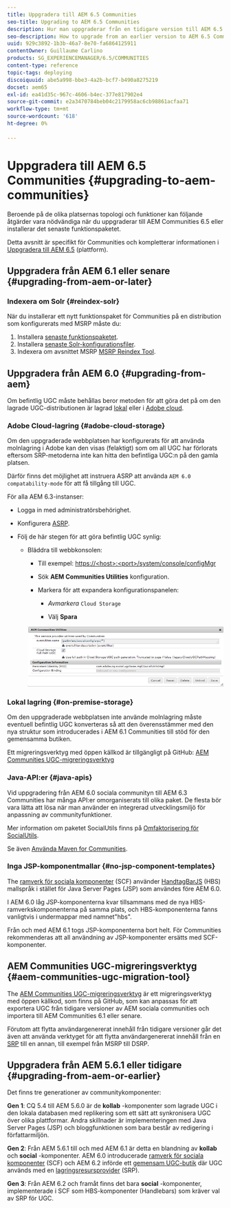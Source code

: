 ```yaml
---
title: Uppgradera till AEM 6.5 Communities
seo-title: Upgrading to AEM 6.5 Communities
description: Hur man uppgraderar från en tidigare version till AEM 6.5 Communities
seo-description: How to upgrade from an earlier version to AEM 6.5 Communities
uuid: 929c3892-1b3b-46a7-8e70-fa6864125911
contentOwner: Guillaume Carlino
products: SG_EXPERIENCEMANAGER/6.5/COMMUNITIES
content-type: reference
topic-tags: deploying
discoiquuid: abe5a998-bbe3-4a2b-bcf7-b490a8275219
docset: aem65
exl-id: ea41d35c-967c-4606-b4ec-377e817902e4
source-git-commit: e2a3470784beb04c2179958ac6cb98861acfaa71
workflow-type: tm+mt
source-wordcount: '618'
ht-degree: 0%

---
```


# Uppgradera till AEM 6.5 Communities {#upgrading-to-aem-communities}

Beroende på de olika platsernas topologi och funktioner kan följande åtgärder vara nödvändiga när du uppgraderar till AEM Communities 6.5 eller installerar det senaste funktionspaketet.

Detta avsnitt är specifikt för Communities och kompletterar informationen i [Uppgradera till AEM 6.5](/help/sites-deploying/upgrade.md) (plattform).

## Uppgradera från AEM 6.1 eller senare {#upgrading-from-aem-or-later}

### Indexera om Solr {#reindex-solr}

När du installerar ett nytt funktionspaket för Communities på en distribution som konfigurerats med MSRP måste du:

1. Installera [senaste funktionspaketet](/help/communities/deploy-communities.md#latestfeaturepack).
1. Installera [senaste Solr-konfigurationsfiler](/help/communities/msrp.md#upgrading).
1. Indexera om avsnittet MSRP [MSRP Reindex Tool](/help/communities/msrp.md#msrp-reindex-tool).

## Uppgradera från AEM 6.0 {#upgrading-from-aem}

Om befintlig UGC måste behållas beror metoden för att göra det på om den lagrade UGC-distributionen är lagrad [lokal](#on-premise-storage) eller i [Adobe cloud](#adobe-cloud-storage).

### Adobe Cloud-lagring {#adobe-cloud-storage}

Om den uppgraderade webbplatsen har konfigurerats för att använda molnlagring i Adobe kan den visas (felaktigt) som om all UGC har förlorats eftersom SRP-metoderna inte kan hitta den befintliga UGC:n på den gamla platsen.

Därför finns det möjlighet att instruera ASRP att använda `AEM 6.0 compatability-mode` för att få tillgång till UGC.

För alla AEM 6.3-instanser:

* Logga in med administratörsbehörighet.
* Konfigurera [ASRP](/help/communities/asrp.md).
* Följ de här stegen för att göra befintlig UGC synlig:

   * Bläddra till webbkonsolen:

      * Till exempel: [https://&lt;host>:&lt;port>/system/console/configMgr](https://localhost:4502/system/console/configMgr)

      * Sök **AEM Communities Utilities** konfiguration.
      * Markera för att expandera konfigurationspanelen:

         * *Avmarkera* `Cloud Storage`

         * Välj **Spara**

     ![utilities](assets/utilities.png)

### Lokal lagring {#on-premise-storage}

Om den uppgraderade webbplatsen inte använde molnlagring måste eventuell befintlig UGC konverteras så att den överensstämmer med den nya struktur som introducerades i AEM 6.1 Communities till stöd för den gemensamma butiken.

Ett migreringsverktyg med öppen källkod är tillgängligt på GitHub:
[AEM Communities UGC-migreringsverktyg](https://github.com/Adobe-Marketing-Cloud/communities-ugc-migration)

### Java-API:er {#java-apis}

Vid uppgradering från AEM 6.0 sociala communityn till AEM 6.3 Communities har många API:er omorganiserats till olika paket. De flesta bör vara lätta att lösa när man använder en integrerad utvecklingsmiljö för anpassning av communityfunktioner.

Mer information om paketet SocialUtils finns på [Omfaktorisering för SocialUtils](/help/communities/socialutils.md).

Se även [Använda Maven for Communities](/help/communities/maven.md).

### Inga JSP-komponentmallar {#no-jsp-component-templates}

The [ramverk för sociala komponenter](/help/communities/scf.md) (SCF) använder [HandtagBarJS](https://handlebarsjs.com/) (HBS) mallspråk i stället för Java Server Pages (JSP) som användes före AEM 6.0.

I AEM 6.0 låg JSP-komponenterna kvar tillsammans med de nya HBS-ramverkskomponenterna på samma plats, och HBS-komponenterna fanns vanligtvis i undermappar med namnet&quot;hbs&quot;.

Från och med AEM 6.1 togs JSP-komponenterna bort helt. För Communities rekommenderas att all användning av JSP-komponenter ersätts med SCF-komponenter.

## AEM Communities UGC-migreringsverktyg {#aem-communities-ugc-migration-tool}

The [AEM Communities UGC-migreringsverktyg](https://github.com/Adobe-Marketing-Cloud/communities-ugc-migration) är ett migreringsverktyg med öppen källkod, som finns på GitHub, som kan anpassas för att exportera UGC från tidigare versioner av AEM sociala communities och importera till AEM Communities 6.1 eller senare.

Förutom att flytta användargenererat innehåll från tidigare versioner går det även att använda verktyget för att flytta användargenererat innehåll från en [SRP](/help/communities/working-with-srp.md) till en annan, till exempel från MSRP till DSRP.

## Uppgradera från AEM 5.6.1 eller tidigare {#upgrading-from-aem-or-earlier}

Det finns tre generationer av communitykomponenter:

**Gen 1**: CQ 5.4 till AEM 5.6.0 är de **kollab** -komponenter som lagrade UGC i den lokala databasen med replikering som ett sätt att synkronisera UGC över olika plattformar. Andra skillnader är implementeringen med Java Server Pages (JSP) och bloggfunktionen som bara består av redigering i författarmiljön.

**Gen 2**: Från AEM 5.6.1 till och med AEM 6.1 är detta en blandning av **kollab** och **social** -komponenter. AEM 6.0 introducerade [ramverk för sociala komponenter](/help/communities/scf.md) (SCF) och AEM 6.2 införde ett [gemensam UGC-butik](/help/communities/working-with-srp.md) där UGC används med en [lagringsresursprovider](/help/communities/srp.md) (SRP).

**Gen 3**: Från AEM 6.2 och framåt finns det bara **social** -komponenter, implementerade i SCF som HBS-komponenter (Handlebars) som kräver val av SRP för UGC.

